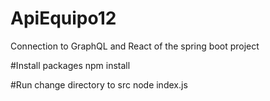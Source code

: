 # ApiEquipo12
Connection to GraphQL and React of the spring boot project

#Install packages
npm install

#Run
change directory to src
node index.js